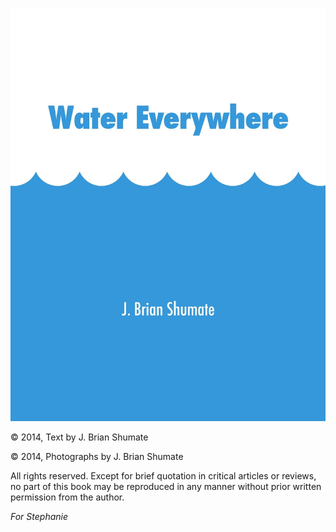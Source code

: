 ![](https://github.com/brianshumate/water-everywhere-book/blob/master/_assets/cover.jpg)

© 2014, Text by J. Brian Shumate

© 2014, Photographs by J. Brian Shumate

All rights reserved. Except for brief quotation in critical articles or reviews,
no part of this book may be reproduced in any manner without prior written
permission from the author.

*For Stephanie*
